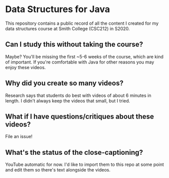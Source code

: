 # Data Structures for Java 

This repository contains a public record of all the content I created for my data structures course at Smith College (CSC212) in S2020.

## Can I study this without taking the course?

Maybe? You'll be missing the first ~5-6 weeks of the course, which are kind of important. If you're comfortable with Java for other reasons you may enjoy these videos.

## Why did you create so many videos?

Research says that students do best with videos of about 6 minutes in length. I didn't always keep the videos that small, but I tried.

## What if I have questions/critiques about these videos?

File an issue!

## What's the status of the close-captioning?

YouTube automatic for now. I'd like to import them to this repo at some point and edit them so there's text alongside the videos.
